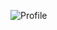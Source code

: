 
![Profile](https://user-images.githubusercontent.com/107338903/209719449-bf607c49-1a84-40bd-9e8b-bee5f7cae828.png)
